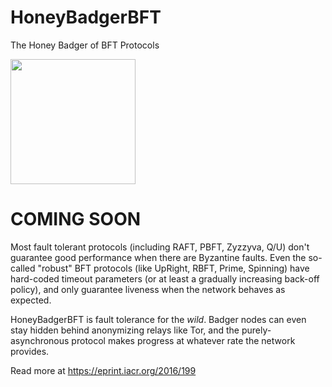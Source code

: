 # HoneyBadgerBFT
The Honey Badger of BFT Protocols


<img width=200 src="http://i.imgur.com/wqzdYl4.png"/>

COMING SOON
==

Most fault tolerant protocols (including RAFT, PBFT, Zyzzyva, Q/U) don't guarantee good performance when there are Byzantine faults.
Even the so-called "robust" BFT protocols (like UpRight, RBFT, Prime, Spinning) have hard-coded timeout parameters (or at least a gradually increasing back-off policy), and only guarantee liveness when the network behaves as expected.

HoneyBadgerBFT is fault tolerance for the *wild*. Badger nodes can even stay hidden behind anonymizing relays like Tor, and the purely-asynchronous protocol makes progress at whatever rate the network provides.

Read more at https://eprint.iacr.org/2016/199



